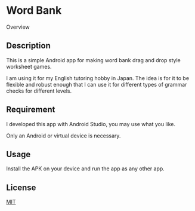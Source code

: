 Word Bank
=========

Overview

## Description
This is a simple Android app for making word bank drag and drop style worksheet games.

I am using it for my English tutoring hobby in Japan. The idea is for it to be flexible and robust 
enough that I can use it for different types of grammar checks for different levels.

## Requirement
I developed this app with Android Studio, you may use what you like.

Only an Android or virtual device is necessary.

## Usage

Install the APK on your device and run the app as any other app.

## License
[MIT](https://github.com/tcnksm/tool/blob/master/LICENCE)


